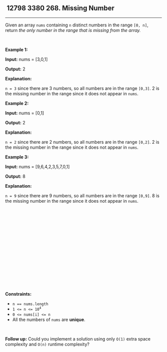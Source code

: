 <h2> 12798 3380
268. Missing Number</h2><hr><div><p>Given an array <code>nums</code> containing <code>n</code> distinct numbers in the range <code>[0, n]</code>, return <em>the only number in the range that is missing from the array.</em></p>

<p>&nbsp;</p>
<p><strong class="example">Example 1:</strong></p>

<div class="example-block">
<p><strong>Input:</strong> <span class="example-io">nums = [3,0,1]</span></p>

<p><strong>Output:</strong> <span class="example-io">2</span></p>

<p><strong>Explanation:</strong></p>

<p><code>n = 3</code> since there are 3 numbers, so all numbers are in the range <code>[0,3]</code>. 2 is the missing number in the range since it does not appear in <code>nums</code>.</p>
</div>

<p><strong class="example">Example 2:</strong></p>

<div class="example-block">
<p><strong>Input:</strong> <span class="example-io">nums = [0,1]</span></p>

<p><strong>Output:</strong> <span class="example-io">2</span></p>

<p><strong>Explanation:</strong></p>

<p><code>n = 2</code> since there are 2 numbers, so all numbers are in the range <code>[0,2]</code>. 2 is the missing number in the range since it does not appear in <code>nums</code>.</p>
</div>

<p><strong class="example">Example 3:</strong></p>

<div class="example-block">
<p><strong>Input:</strong> <span class="example-io">nums = [9,6,4,2,3,5,7,0,1]</span></p>

<p><strong>Output:</strong> <span class="example-io">8</span></p>

<p><strong>Explanation:</strong></p>

<p><code>n = 9</code> since there are 9 numbers, so all numbers are in the range <code>[0,9]</code>. 8 is the missing number in the range since it does not appear in <code>nums</code>.</p>
</div>

<div class="simple-translate-system-theme" id="simple-translate">
<div>
<div class="simple-translate-button isShow" style="background-image: url(&quot;moz-extension://8a9ffb6b-7e69-4e93-aae1-436a1448eff6/icons/512.png&quot;); height: 22px; width: 22px; top: 318px; left: 36px;">&nbsp;</div>

<div class="simple-translate-panel " style="width: 300px; height: 200px; top: 0px; left: 0px; font-size: 13px;">
<div class="simple-translate-result-wrapper" style="overflow: hidden;">
<div class="simple-translate-move" draggable="true">&nbsp;</div>

<div class="simple-translate-result-contents">
<p class="simple-translate-result" dir="auto">&nbsp;</p>

<p class="simple-translate-candidate" dir="auto">&nbsp;</p>
</div>
</div>
</div>
</div>
</div>

<p>&nbsp;</p>
<p><strong>Constraints:</strong></p>

<ul>
	<li><code>n == nums.length</code></li>
	<li><code>1 &lt;= n &lt;= 10<sup>4</sup></code></li>
	<li><code>0 &lt;= nums[i] &lt;= n</code></li>
	<li>All the numbers of <code>nums</code> are <strong>unique</strong>.</li>
</ul>

<p>&nbsp;</p>
<p><strong>Follow up:</strong> Could you implement a solution using only <code>O(1)</code> extra space complexity and <code>O(n)</code> runtime complexity?</p>
</div>
